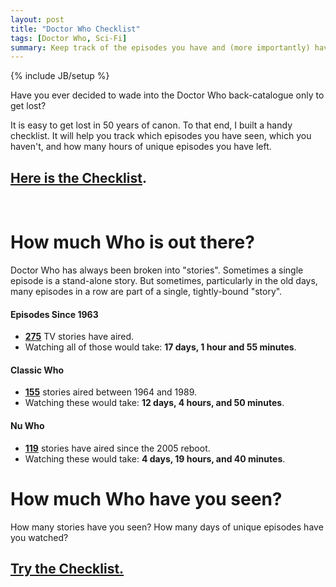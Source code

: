 ```yaml
---
layout: post
title: "Doctor Who Checklist"
tags: [Doctor Who, Sci-Fi]
summary: Keep track of the episodes you have and (more importantly) haven't seen, with this easy checklist.
---
```

{% include JB/setup %}

Have you ever decided to wade into the Doctor Who back-catalogue only to get lost?

It is easy to get lost in 50 years of canon. To that end, I built a handy checklist. It will help you track which episodes you have seen, which you haven't, and how many hours of unique episodes you have left.

## [Here is the Checklist](/apps/dw.html).
<br/>

# How much Who is out there?

Doctor Who has always been broken into "stories". Sometimes a single episode is a stand-alone story. But sometimes, particularly in the old days, many episodes in a row are part of a single, tightly-bound "story".

#### Episodes Since 1963
* **[275](https://en.wikipedia.org/wiki/List_of_Doctor_Who_serials#Series_overview)** TV stories have aired.
* Watching all of those would take: **17 days, 1 hour and 55 minutes**.

#### Classic Who
* **[155](https://en.wikipedia.org/wiki/List_of_Doctor_Who_serials#First_Doctor)** stories aired between 1964 and 1989.
* Watching these would take: **12 days, 4 hours, and 50 minutes**.

#### Nu Who
* **[119](https://en.wikipedia.org/wiki/List_of_Doctor_Who_serials#Ninth_Doctor)** stories have aired since the 2005 reboot.
* Watching these would take: **4 days, 19 hours, and 40 minutes**.


# How much Who have you seen?

How many stories have you seen? How many days of unique episodes have you watched?

## [Try the Checklist.](/apps/dw.html)

<br/>
